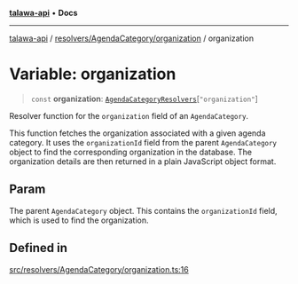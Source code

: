 [**talawa-api**](../../../../README.md) • **Docs**

***

[talawa-api](../../../../modules.md) / [resolvers/AgendaCategory/organization](../README.md) / organization

# Variable: organization

> `const` **organization**: [`AgendaCategoryResolvers`](../../../../types/generatedGraphQLTypes/type-aliases/AgendaCategoryResolvers.md)\[`"organization"`\]

Resolver function for the `organization` field of an `AgendaCategory`.

This function fetches the organization associated with a given agenda category.
It uses the `organizationId` field from the parent `AgendaCategory` object to find the corresponding organization in the database.
The organization details are then returned in a plain JavaScript object format.

## Param

The parent `AgendaCategory` object. This contains the `organizationId` field, which is used to find the organization.

## Defined in

[src/resolvers/AgendaCategory/organization.ts:16](https://github.com/PalisadoesFoundation/talawa-api/blob/6712e9940a5702665afc506fa9f6e9d7e1dc7991/src/resolvers/AgendaCategory/organization.ts#L16)
